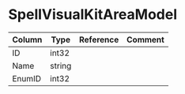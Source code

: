 # SpellVisualKitAreaModel

| Column | Type | Reference | Comment |
|--------|------|-----------|---------|
|ID|int32|||
|Name|string|||
|EnumID|int32|||
